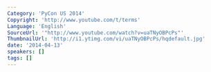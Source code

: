 ```yaml
---
Category: 'PyCon US 2014'
Copyright: 'http://www.youtube.com/t/terms'
Language: 'English'
SourceUrl: '"http://www.youtube.com/watch?v=uaTNyOBPcPs"'
ThumbnailUrl: 'http://i1.ytimg.com/vi/uaTNyOBPcPs/hqdefault.jpg'
date: '2014-04-13'
speakers: []
tags: []
---
```


